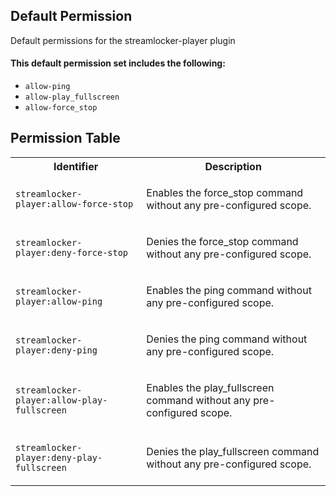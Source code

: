 ## Default Permission

Default permissions for the streamlocker-player plugin

#### This default permission set includes the following:

- `allow-ping`
- `allow-play_fullscreen`
- `allow-force_stop`

## Permission Table

<table>
<tr>
<th>Identifier</th>
<th>Description</th>
</tr>


<tr>
<td>

`streamlocker-player:allow-force-stop`

</td>
<td>

Enables the force_stop command without any pre-configured scope.

</td>
</tr>

<tr>
<td>

`streamlocker-player:deny-force-stop`

</td>
<td>

Denies the force_stop command without any pre-configured scope.

</td>
</tr>

<tr>
<td>

`streamlocker-player:allow-ping`

</td>
<td>

Enables the ping command without any pre-configured scope.

</td>
</tr>

<tr>
<td>

`streamlocker-player:deny-ping`

</td>
<td>

Denies the ping command without any pre-configured scope.

</td>
</tr>

<tr>
<td>

`streamlocker-player:allow-play-fullscreen`

</td>
<td>

Enables the play_fullscreen command without any pre-configured scope.

</td>
</tr>

<tr>
<td>

`streamlocker-player:deny-play-fullscreen`

</td>
<td>

Denies the play_fullscreen command without any pre-configured scope.

</td>
</tr>
</table>
